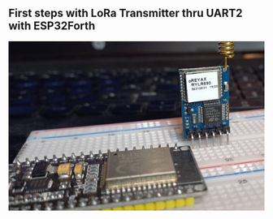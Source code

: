 <h2>First steps with LoRa Transmitter thru UART2 with ESP32Forth</h2>

<img src="https://github.com/MPETREMANN11/ESP32forth/blob/main/LoRa/esp32serial2.jpg"/>
